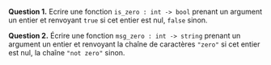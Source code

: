 **Question 1.** Ecrire une fonction `is_zero : int -> bool` prenant un
argument un entier et renvoyant `true` si cet entier est nul, `false`
sinon.

**Question 2.** Écrire une fonction `msg_zero : int -> string` prenant
un argument un entier et renvoyant la chaîne de caractères `"zero"` si
cet entier est nul, la chaîne `"not zero"` sinon.
